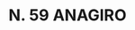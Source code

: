 ---
title: "N. 59 ANAGIRO"
plant-name: "N. 59"
plant-number: "059"
plant-img1: "/assets/img/plant059_verso.jpg"
plant-img2: "/assets/img/plant059.jpg"
plant-xml: "/assets/xml/plant059.xml"
plant-title: "N. 59 ANAGIRO"
plant-taxon-link: ""
plant-taxon-content: ""
layout: single-xml
---